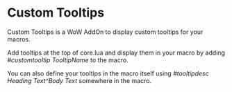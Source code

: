 Custom Tooltips
===============

Custom Tooltips is a WoW AddOn to display custom tooltips for your macros.

Add tooltips at the top of core.lua and display them in your macro by adding _#customtooltip TooltipName_ to the macro.

You can also define your tooltips in the macro itself using _#tooltipdesc Heading Text^Body Text_ somewhere in the macro.
